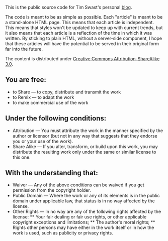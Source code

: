 
This is the public source code for Tim Swast's personal [blog](http://www.timswast.com/blog).

The code is meant to be as simple as possible. Each "article" is meant
to be a stand-alone HTML page. This means that each article is independent.
This means that styles won't be updated to keep up with current trends, but it
also means that each article is a reflection of the time in which it was
written. By sticking to plain HTML, without a server-side component, I hope
that these articles will have the potential to be served in their original
form far into the future.


The content is distributed under [Creative Commons Attribution-ShareAlike 3.0](http://creativecommons.org/licenses/by-sa/3.0/).

You are free:
-------------

* to Share — to copy, distribute and transmit the work
* to Remix — to adapt the work
* to make commercial use of the work 

Under the following conditions:
-------------------------------

* Attribution — You must attribute the work in the manner specified by the author or licensor (but not in any way that suggests that they endorse you or your use of the work).
* Share Alike — If you alter, transform, or build upon this work, you may distribute the resulting work only under the same or similar license to this one. 

With the understanding that:
----------------------------

* Waiver — Any of the above conditions can be waived if you get permission from the copyright holder.
* Public Domain — Where the work or any of its elements is in the public domain under applicable law, that status is in no way affected by the license.
* Other Rights — In no way are any of the following rights affected by the license:
** Your fair dealing or fair use rights, or other applicable copyright exceptions and limitations;
** The author's moral rights;
** Rights other persons may have either in the work itself or in how the work is used, such as publicity or privacy rights.



